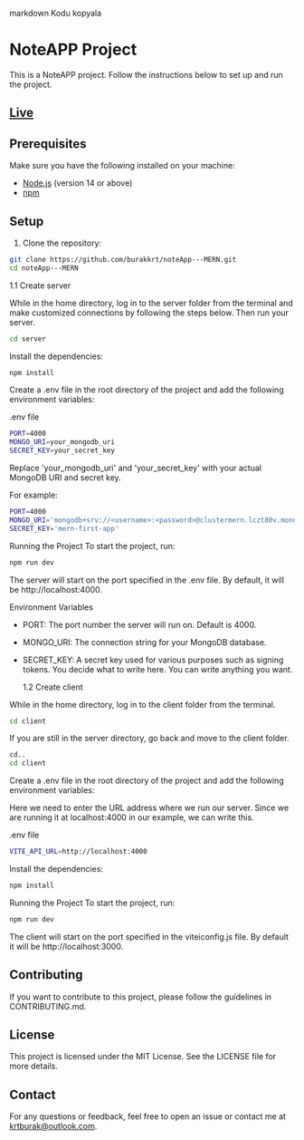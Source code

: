 markdown
Kodu kopyala

# NoteAPP Project

This is a NoteAPP project. Follow the instructions below to set up and run the project.

## [Live](https://note-app-mern-nu.vercel.app)

## Prerequisites

Make sure you have the following installed on your machine:

- [Node.js](https://nodejs.org/) (version 14 or above)
- [npm](https://www.npmjs.com/)

## Setup

1. Clone the repository:

```bash
git clone https://github.com/burakkrt/noteApp---MERN.git
cd noteApp---MERN
```

1.1 Create server

While in the home directory, log in to the server folder from the terminal and make customized connections by following the steps below. Then run your server.

```bash
cd server
```

Install the dependencies:

```bash
npm install
```

Create a .env file in the root directory of the project and add the following environment variables:

.env file

```bash
PORT=4000
MONGO_URI=your_mongodb_uri
SECRET_KEY=your_secret_key
```

Replace 'your_mongodb_uri' and 'your_secret_key' with your actual MongoDB URI and secret key.

For example:

```bash
PORT=4000
MONGO_URI='mongodb+srv://<username>:<password>@clustermern.lczt80v.mongodb.net/notDB?retryWrites=true&w=majority&appName=ClusterMern'
SECRET_KEY='mern-first-app'
```

Running the Project
To start the project, run:

```bash
npm run dev
```

The server will start on the port specified in the .env file. By default, it will be http://localhost:4000.

Environment Variables

- PORT: The port number the server will run on. Default is 4000.
- MONGO_URI: The connection string for your MongoDB database.
- SECRET_KEY: A secret key used for various purposes such as signing tokens. You decide what to write here. You can write anything you want.

  1.2 Create client

While in the home directory, log in to the client folder from the terminal.

```bash
cd client
```

If you are still in the server directory, go back and move to the client folder.

```bash
cd..
cd client
```

Create a .env file in the root directory of the project and add the following environment variables:

Here we need to enter the URL address where we run our server. Since we are running it at localhost:4000 in our example, we can write this.

.env file

```bash
VITE_API_URL=http://localhost:4000
```

Install the dependencies:

```bash
npm install
```

Running the Project
To start the project, run:

```bash
npm run dev
```

The client will start on the port specified in the viteiconfig.js file. By default it will be http://localhost:3000.

## Contributing

If you want to contribute to this project, please follow the guidelines in CONTRIBUTING.md.

## License

This project is licensed under the MIT License. See the LICENSE file for more details.

## Contact

For any questions or feedback, feel free to open an issue or contact me at krtburak@outlook.com.
